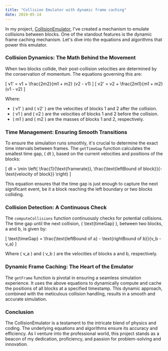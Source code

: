 ```yaml
---
title: "Collision Emulator with dynamic frame caching"
date: 2019-05-14
---
```


In my project, [CollisionEmulator](https://github.com/YuelongLi/CollisionEmulator), I've created a mechanism to emulate collisions between blocks. One of the standout features is the dynamic frame caching mechanism. Let's dive into the equations and algorithms that power this emulator.

### Collision Dynamics: The Math Behind the Movement

When two blocks collide, their post-collision velocities are determined by the conservation of momentum. The equations governing this are:

\[ v1' = v1 + \frac{2m2}{m1 + m2} (v2 - v1) \]
\[ v2' = v2 + \frac{2m1}{m1 + m2} (v1 - v2) \]

Where:
- \( v1' \) and \( v2' \) are the velocities of blocks 1 and 2 after the collision.
- \( v1 \) and \( v2 \) are the velocities of blocks 1 and 2 before the collision.
- \( m1 \) and \( m2 \) are the masses of blocks 1 and 2, respectively.

### Time Management: Ensuring Smooth Transitions

To ensure the simulation runs smoothly, it's crucial to determine the exact time intervals between frames. The `getTimeGap` function calculates the smallest time gap, \( dt \), based on the current velocities and positions of the blocks:

\[ dt = \min \left( \frac{1}{\text{framerate}}, \frac{\text{leftBound of block}}{-\text{velocity of block}} \right) \]

This equation ensures that the time gap is just enough to capture the next significant event, be it a block reaching the left boundary or two blocks colliding.

### Collision Detection: A Continuous Check

The `computeCollisions` function continuously checks for potential collisions. The time gap until the next collision, \( \text{timeGap} \), between two blocks, a and b, is given by:

\[ \text{timeGap} = \frac{\text{leftBound of a} - \text{rightBound of b}}{v_b - v_a} \]

Where \( v_a \) and \( v_b \) are the velocities of blocks a and b, respectively.

### Dynamic Frame Caching: The Heart of the Emulator

The `getFrame` function is pivotal in ensuring a seamless simulation experience. It uses the above equations to dynamically compute and cache the positions of all blocks at a specified timestamp. This dynamic approach, combined with the meticulous collision handling, results in a smooth and accurate simulation.

### Conclusion

The CollisionEmulator is a testament to the intricate blend of physics and coding. The underlying equations and algorithms ensure its accuracy and efficiency. As I venture into the professional world, this project stands as a beacon of my dedication, proficiency, and passion for problem-solving and innovation.
